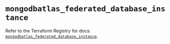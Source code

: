 # `mongodbatlas_federated_database_instance`

Refer to the Terraform Registry for docs: [`mongodbatlas_federated_database_instance`](https://registry.terraform.io/providers/mongodb/mongodbatlas/1.18.1/docs/resources/federated_database_instance).
